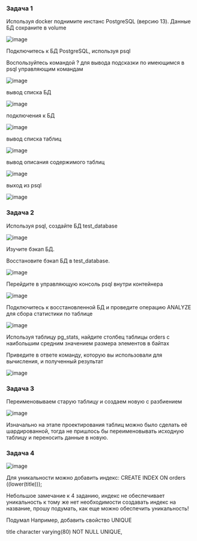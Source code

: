 ### Задача 1

Используя docker поднимите инстанс PostgreSQL (версию 13). Данные БД сохраните в volume

![image](https://github.com/inyushov/devops-netology/assets/127683348/c0d86be4-8662-4cb3-a453-78c80b706a96)

Подключитесь к БД PostgreSQL, используя psql

Воспользуйтесь командой \? для вывода подсказки по имеющимся в psql управляющим командам

![image](https://github.com/inyushov/devops-netology/assets/127683348/0808636e-18b9-495a-b31b-2f6e6e73a197)

вывод списка БД

![image](https://github.com/inyushov/devops-netology/assets/127683348/804a7cc5-3fea-4d1c-a62f-cb769dcc56dd)

подключения к БД

![image](https://github.com/inyushov/devops-netology/assets/127683348/ea56ff54-8065-4f4f-8b89-ab6ba77ad159)

вывод списка таблиц

![image](https://github.com/inyushov/devops-netology/assets/127683348/bdb5849a-ef77-4061-b334-308653548817)

вывод описания содержимого таблиц

![image](https://github.com/inyushov/devops-netology/assets/127683348/1819af83-dcab-465e-a2fa-b8b2fa9c5c1b)

выход из psql

![image](https://github.com/inyushov/devops-netology/assets/127683348/e21673b2-3887-461e-b7e0-9d178bebe0b1)

### Задача 2

Используя psql, создайте БД test_database

![image](https://github.com/inyushov/devops-netology/assets/127683348/c3303e6b-ff16-4c5a-a254-ba1dad462c56)

Изучите бэкап БД.

Восстановите бэкап БД в test_database.

![image](https://github.com/inyushov/devops-netology/assets/127683348/ed750353-ad42-4269-8119-bdf382af8417)

Перейдите в управляющую консоль psql внутри контейнера

![image](https://github.com/inyushov/devops-netology/assets/127683348/5651237d-3cb2-45ea-9821-8a9508af7e46)

Подключитесь к восстановленной БД и проведите операцию ANALYZE для сбора статистики по таблице

![image](https://github.com/inyushov/devops-netology/assets/127683348/d7ee2733-ba73-4d36-88d9-5833501296b4)

Используя таблицу pg_stats, найдите столбец таблицы orders с наибольшим средним значением размера элементов в байтах

Приведите в ответе команду, которую вы использовали для вычисления, и полученный результат

![image](https://github.com/inyushov/devops-netology/assets/127683348/4c7ab0ba-236d-49a0-ab44-34be5dedfa39)

### Задача 3

Переименовываем старую таблицу и создаем новую с разбиением

![image](https://github.com/inyushov/devops-netology/assets/127683348/a40520ca-8e04-4d40-a0f3-2eac42f21fb4)

Изначально на этапе проектирования таблиц можно было сделать её шардированной, тогда не пришлось бы переименовывать исходную таблицу и переносить данные в новую.

### Задача 4

![image](https://github.com/inyushov/devops-netology/assets/127683348/37e664bf-8320-4be8-bde7-ac5f0a727e1f)

Для уникальности можно добавить индекс: CREATE INDEX ON orders ((lower(title)));


Небольшое замечание к 4 заданию, индекс не обеспечивает уникальность к тому же нет необходимости создавать индекс на название, прошу подумать, как еще можно обеспечить уникальность!

Подумал
Например, добавить свойство UNIQUE

title character varying(80) NOT NULL UNIQUE,





